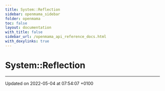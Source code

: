 ```yaml
---
title: System::Reflection
sidebar: openmama_sidebar
folder: openmama
toc: false
layout: documentation
with_title: false
sidebar_url: /openmama_api_reference_docs.html
with_doxylinks: true
---
```


# System::Reflection








-------------------------------

Updated on 2022-05-04 at 07:54:07 +0100